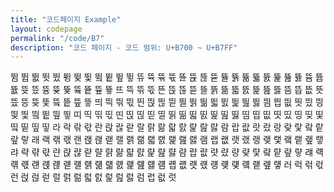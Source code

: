 ```yaml
---
title: "코드페이지 Example"
layout: codepage
permalink: "/code/B7"
description: "코드 페이지 - 코드 범위: U+B700 ~ U+B7FF"
---
```


<span class="character">뜀</span>
<span class="character">뜁</span>
<span class="character">뜂</span>
<span class="character">뜃</span>
<span class="character">뜄</span>
<span class="character">뜅</span>
<span class="character">뜆</span>
<span class="character">뜇</span>
<span class="character">뜈</span>
<span class="character">뜉</span>
<span class="character">뜊</span>
<span class="character">뜋</span>
<span class="character">뜌</span>
<span class="character">뜍</span>
<span class="character">뜎</span>
<span class="character">뜏</span>
<span class="character">뜐</span>
<span class="character">뜑</span>
<span class="character">뜒</span>
<span class="character">뜓</span>
<span class="character">뜔</span>
<span class="character">뜕</span>
<span class="character">뜖</span>
<span class="character">뜗</span>
<span class="character">뜘</span>
<span class="character">뜙</span>
<span class="character">뜚</span>
<span class="character">뜛</span>
<span class="character">뜜</span>
<span class="character">뜝</span>
<span class="character">뜞</span>
<span class="character">뜟</span>
<span class="character">뜠</span>
<span class="character">뜡</span>
<span class="character">뜢</span>
<span class="character">뜣</span>
<span class="character">뜤</span>
<span class="character">뜥</span>
<span class="character">뜦</span>
<span class="character">뜧</span>
<span class="character">뜨</span>
<span class="character">뜩</span>
<span class="character">뜪</span>
<span class="character">뜫</span>
<span class="character">뜬</span>
<span class="character">뜭</span>
<span class="character">뜮</span>
<span class="character">뜯</span>
<span class="character">뜰</span>
<span class="character">뜱</span>
<span class="character">뜲</span>
<span class="character">뜳</span>
<span class="character">뜴</span>
<span class="character">뜵</span>
<span class="character">뜶</span>
<span class="character">뜷</span>
<span class="character">뜸</span>
<span class="character">뜹</span>
<span class="character">뜺</span>
<span class="character">뜻</span>
<span class="character">뜼</span>
<span class="character">뜽</span>
<span class="character">뜾</span>
<span class="character">뜿</span>
<span class="character">띀</span>
<span class="character">띁</span>
<span class="character">띂</span>
<span class="character">띃</span>
<span class="character">띄</span>
<span class="character">띅</span>
<span class="character">띆</span>
<span class="character">띇</span>
<span class="character">띈</span>
<span class="character">띉</span>
<span class="character">띊</span>
<span class="character">띋</span>
<span class="character">띌</span>
<span class="character">띍</span>
<span class="character">띎</span>
<span class="character">띏</span>
<span class="character">띐</span>
<span class="character">띑</span>
<span class="character">띒</span>
<span class="character">띓</span>
<span class="character">띔</span>
<span class="character">띕</span>
<span class="character">띖</span>
<span class="character">띗</span>
<span class="character">띘</span>
<span class="character">띙</span>
<span class="character">띚</span>
<span class="character">띛</span>
<span class="character">띜</span>
<span class="character">띝</span>
<span class="character">띞</span>
<span class="character">띟</span>
<span class="character">띠</span>
<span class="character">띡</span>
<span class="character">띢</span>
<span class="character">띣</span>
<span class="character">띤</span>
<span class="character">띥</span>
<span class="character">띦</span>
<span class="character">띧</span>
<span class="character">띨</span>
<span class="character">띩</span>
<span class="character">띪</span>
<span class="character">띫</span>
<span class="character">띬</span>
<span class="character">띭</span>
<span class="character">띮</span>
<span class="character">띯</span>
<span class="character">띰</span>
<span class="character">띱</span>
<span class="character">띲</span>
<span class="character">띳</span>
<span class="character">띴</span>
<span class="character">띵</span>
<span class="character">띶</span>
<span class="character">띷</span>
<span class="character">띸</span>
<span class="character">띹</span>
<span class="character">띺</span>
<span class="character">띻</span>
<span class="character">라</span>
<span class="character">락</span>
<span class="character">띾</span>
<span class="character">띿</span>
<span class="character">란</span>
<span class="character">랁</span>
<span class="character">랂</span>
<span class="character">랃</span>
<span class="character">랄</span>
<span class="character">랅</span>
<span class="character">랆</span>
<span class="character">랇</span>
<span class="character">랈</span>
<span class="character">랉</span>
<span class="character">랊</span>
<span class="character">랋</span>
<span class="character">람</span>
<span class="character">랍</span>
<span class="character">랎</span>
<span class="character">랏</span>
<span class="character">랐</span>
<span class="character">랑</span>
<span class="character">랒</span>
<span class="character">랓</span>
<span class="character">랔</span>
<span class="character">랕</span>
<span class="character">랖</span>
<span class="character">랗</span>
<span class="character">래</span>
<span class="character">랙</span>
<span class="character">랚</span>
<span class="character">랛</span>
<span class="character">랜</span>
<span class="character">랝</span>
<span class="character">랞</span>
<span class="character">랟</span>
<span class="character">랠</span>
<span class="character">랡</span>
<span class="character">랢</span>
<span class="character">랣</span>
<span class="character">랤</span>
<span class="character">랥</span>
<span class="character">랦</span>
<span class="character">랧</span>
<span class="character">램</span>
<span class="character">랩</span>
<span class="character">랪</span>
<span class="character">랫</span>
<span class="character">랬</span>
<span class="character">랭</span>
<span class="character">랮</span>
<span class="character">랯</span>
<span class="character">랰</span>
<span class="character">랱</span>
<span class="character">랲</span>
<span class="character">랳</span>
<span class="character">랴</span>
<span class="character">략</span>
<span class="character">랶</span>
<span class="character">랷</span>
<span class="character">랸</span>
<span class="character">랹</span>
<span class="character">랺</span>
<span class="character">랻</span>
<span class="character">랼</span>
<span class="character">랽</span>
<span class="character">랾</span>
<span class="character">랿</span>
<span class="character">럀</span>
<span class="character">럁</span>
<span class="character">럂</span>
<span class="character">럃</span>
<span class="character">럄</span>
<span class="character">럅</span>
<span class="character">럆</span>
<span class="character">럇</span>
<span class="character">럈</span>
<span class="character">량</span>
<span class="character">럊</span>
<span class="character">럋</span>
<span class="character">럌</span>
<span class="character">럍</span>
<span class="character">럎</span>
<span class="character">럏</span>
<span class="character">럐</span>
<span class="character">럑</span>
<span class="character">럒</span>
<span class="character">럓</span>
<span class="character">럔</span>
<span class="character">럕</span>
<span class="character">럖</span>
<span class="character">럗</span>
<span class="character">럘</span>
<span class="character">럙</span>
<span class="character">럚</span>
<span class="character">럛</span>
<span class="character">럜</span>
<span class="character">럝</span>
<span class="character">럞</span>
<span class="character">럟</span>
<span class="character">럠</span>
<span class="character">럡</span>
<span class="character">럢</span>
<span class="character">럣</span>
<span class="character">럤</span>
<span class="character">럥</span>
<span class="character">럦</span>
<span class="character">럧</span>
<span class="character">럨</span>
<span class="character">럩</span>
<span class="character">럪</span>
<span class="character">럫</span>
<span class="character">러</span>
<span class="character">럭</span>
<span class="character">럮</span>
<span class="character">럯</span>
<span class="character">런</span>
<span class="character">럱</span>
<span class="character">럲</span>
<span class="character">럳</span>
<span class="character">럴</span>
<span class="character">럵</span>
<span class="character">럶</span>
<span class="character">럷</span>
<span class="character">럸</span>
<span class="character">럹</span>
<span class="character">럺</span>
<span class="character">럻</span>
<span class="character">럼</span>
<span class="character">럽</span>
<span class="character">럾</span>
<span class="character">럿</span>
